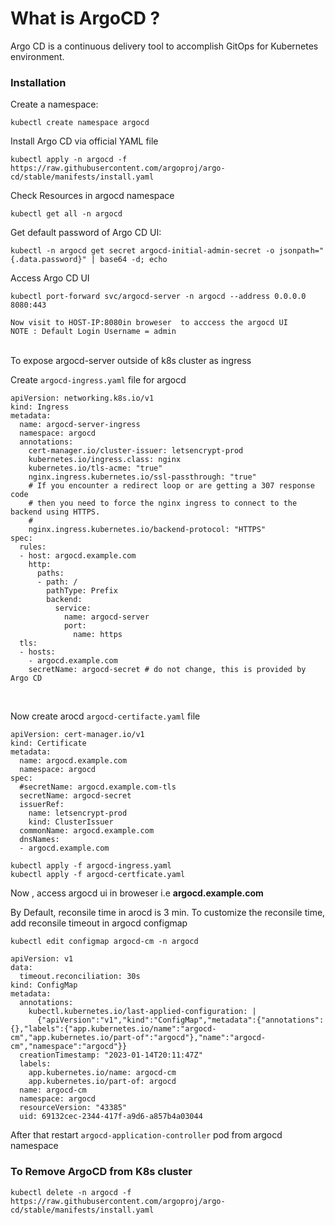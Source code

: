 # What is ArgoCD ?
Argo CD is a continuous delivery tool to accomplish GitOps for Kubernetes environment.

### Installation
Create a namespace:

``` 
kubectl create namespace argocd 
```
Install Argo CD via official YAML file

```
kubectl apply -n argocd -f https://raw.githubusercontent.com/argoproj/argo-cd/stable/manifests/install.yaml
```

Check Resources in argocd namespace

```
kubectl get all -n argocd
```

Get default password of Argo CD UI:

```
kubectl -n argocd get secret argocd-initial-admin-secret -o jsonpath="{.data.password}" | base64 -d; echo
```
Access Argo CD UI

```
kubectl port-forward svc/argocd-server -n argocd --address 0.0.0.0  8080:443
```
`Now visit to HOST-IP:8080in broweser  to acccess the argocd UI` <br>
`NOTE : Default Login Username = admin`

<br>
To expose argocd-server outside of k8s cluster as  ingress
<br> 

Create `argocd-ingress.yaml` file for argocd

```
apiVersion: networking.k8s.io/v1
kind: Ingress
metadata:
  name: argocd-server-ingress
  namespace: argocd
  annotations:
    cert-manager.io/cluster-issuer: letsencrypt-prod
    kubernetes.io/ingress.class: nginx
    kubernetes.io/tls-acme: "true"
    nginx.ingress.kubernetes.io/ssl-passthrough: "true"
    # If you encounter a redirect loop or are getting a 307 response code
    # then you need to force the nginx ingress to connect to the backend using HTTPS.
    #
    nginx.ingress.kubernetes.io/backend-protocol: "HTTPS"
spec:
  rules:
  - host: argocd.example.com
    http:
      paths:
      - path: /
        pathType: Prefix
        backend:
          service:
            name: argocd-server
            port:
              name: https
  tls:
  - hosts:
    - argocd.example.com
    secretName: argocd-secret # do not change, this is provided by Argo CD
```
<br>

Now create arocd `argocd-certifacte.yaml` file

```
apiVersion: cert-manager.io/v1
kind: Certificate
metadata:
  name: argocd.example.com
  namespace: argocd
spec:
  #secretName: argocd.example.com-tls
  secretName: argocd-secret
  issuerRef:
    name: letsencrypt-prod
    kind: ClusterIssuer
  commonName: argocd.example.com
  dnsNames:
  - argocd.example.com
```

```
kubectl apply -f argocd-ingress.yaml
kubectl apply -f argocd-certficate.yaml
```

Now , access argocd ui in broweser i.e **argocd.example.com**

By Default, reconsile time in arocd is 3 min.
To customize the reconsile time, add reconsile  timeout in argocd configmap
<br>

```
kubectl edit configmap argocd-cm -n argocd
```
```
apiVersion: v1
data:
  timeout.reconciliation: 30s
kind: ConfigMap
metadata:
  annotations:
    kubectl.kubernetes.io/last-applied-configuration: |
      {"apiVersion":"v1","kind":"ConfigMap","metadata":{"annotations":{},"labels":{"app.kubernetes.io/name":"argocd-cm","app.kubernetes.io/part-of":"argocd"},"name":"argocd-cm","namespace":"argocd"}}
  creationTimestamp: "2023-01-14T20:11:47Z"
  labels:
    app.kubernetes.io/name: argocd-cm
    app.kubernetes.io/part-of: argocd
  name: argocd-cm
  namespace: argocd
  resourceVersion: "43385"
  uid: 69132cec-2344-417f-a9d6-a857b4a03044

```

After that restart `argocd-application-controller`  pod  from argocd namespace

### To Remove ArgoCD from K8s cluster

```
kubectl delete -n argocd -f https://raw.githubusercontent.com/argoproj/argo-cd/stable/manifests/install.yaml
```
